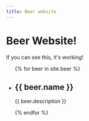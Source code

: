```yaml
---
title: Beer website
---
```


# Beer Website!

If you can see this, it's working!

<ul>
    {% for beer in site.beer %}
    <li>
        <h2>{{ beer.name }}</h2>
        <p>{{ beer.description }}</p>
    </li>
    {% endfor %}
</ul>
